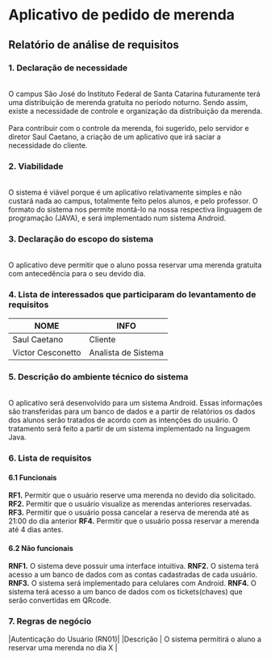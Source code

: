 # Aplicativo de pedido de merenda 

## Relatório de análise de requisitos

### 1. Declaração de necessidade	
<br> O campus São José do Instituto Federal de Santa Catarina futuramente terá uma distribuição de merenda gratuita no período noturno. Sendo assim, existe a necessidade de controle e organização da distribuição da merenda. </br>
<br>Para contribuir com o controle da merenda, foi sugerido, pelo servidor e diretor Saul Caetano, a criação de um aplicativo que irá saciar a necessidade do cliente.</br>

### 2. Viabilidade
<br> O sistema é viável porque é um aplicativo relativamente simples e não custará nada ao campus, totalmente feito pelos alunos, e pelo professor. O formato do sistema nos permite montá-lo na nossa respectiva linguagem de programação (JAVA), e será implementado num sistema Android.</br>


### 3. Declaração do escopo do sistema
<br> O aplicativo deve permitir que o aluno possa reservar uma merenda gratuita com antecedência para o seu devido dia. </br>

### 4. Lista de interessados que participaram do levantamento de requisitos

| NOME                        | INFO                                              |
|-----------------------------|---------------------------------------------------|
|      Saul Caetano           | Cliente                                           |
|Victor Cesconetto            | Analista de Sistema                               |

### 5. Descrição do ambiente técnico do sistema

<br> O aplicativo será desenvolvido para um sistema Android. Essas informações são transferidas para um banco de dados e a partir de relatórios os dados dos alunos serão tratados de acordo com as intenções do usuário. O tratamento será feito a partir de um sistema implementado na linguagem Java. </br>

### 6. Lista de requisitos
#### 6.1 Funcionais

**RF1.** Permitir que o usuário reserve uma merenda no devido dia solicitado.
**RF2.** Permitir que o usuário visualize as merendas anteriores reservadas.
**RF3.** Permitir que o usuário possa cancelar a reserva de merenda até as 21:00 do dia anterior
**RF4.** Permitir que o usuário possa reservar a merenda até 4 dias antes.

#### 6.2 Não funcionais
**RNF1.** O sistema deve possuir uma interface intuitiva.
**RNF2.** O sistema terá acesso a um banco de dados com as contas cadastradas de cada usuário.
**RNF3.** O sistema será implementado para celulares com Android.
**RNF4.** O sistema terá acesso a um banco de dados com os tickets(chaves) que serão convertidas em QRcode.

### 7. Regras de negócio


|Autenticação do Usuário (RN01)|
|Descrição | O sistema permitirá o aluno a reservar uma merenda no dia X |



